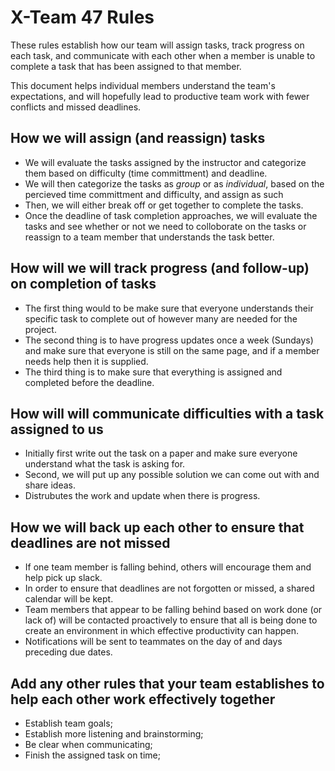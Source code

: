 # X-Team 47 Rules

These rules establish how our team will assign tasks,
track progress on each task, and communicate with each other 
when a member is unable to complete a task that has been assigned to that member.

This document helps individual members understand the team's expectations,
and will hopefully lead to productive team work with fewer conflicts
and missed deadlines.

## How we will assign (and reassign) tasks
* We will evaluate the tasks assigned by the instructor and categorize them based on difficulty (time committment) and deadline. 
* We will then categorize the tasks as _group_ or as _individual_, based on the percieved time committment and difficulty, and assign as such
* Then, we will either break off or get together to complete the tasks. 
* Once the deadline of task completion approaches, we will evaluate the tasks and see whether or not we need to colloborate on the tasks or reassign to a team member that understands the task better. 


## How will we will track progress (and follow-up) on completion of tasks
* The first thing would to be make sure that everyone understands their specific task to complete out of however many are needed for the project. 
* The second thing is to have progress updates once a week (Sundays) and make sure that everyone is still on the same page, and if a member needs help then it is supplied. 
* The third thing is to make sure that everything is assigned and completed before the deadline.
## How will will communicate difficulties with a task assigned to us
* Initially first write out the task on a paper and make sure everyone understand what the task is asking for. 
* Second, we will put up any possible solution we can come out with and share ideas.
* Distrubutes the work and update when there is progress.

## How we will back up each other to ensure that deadlines are not missed
* If one team member is falling behind, others will encourage them and help pick up slack.
* In order to ensure that deadlines are not forgotten or missed, a shared calendar will be kept.
* Team members that appear to be falling behind based on work done (or lack of) will be contacted proactively to ensure that all is being done to create an environment in which effective productivity can happen.
* Notifications will be sent to teammates on the day of and days preceding due dates. 

## Add any other rules that your team establishes to help each other work effectively together
* Establish team goals;
* Establish more listening and brainstorming;
* Be clear when communicating;
* Finish the assigned task on time;


